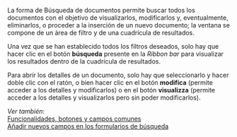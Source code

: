 La forma de Búsqueda de documentos permite buscar todos los documentos con el objetivo de visualizarlos, modificarlos y, eventualmente, eliminarlos, o proceder a la inserción de un nuevo documento; la ventana se compone de un área de filtro y de una cuadrícula de resultados.

Una vez que se han establecido todos los filtros deseados, solo hay que hacer clic en el botón **búsqueda** presente en la *Ribbon bar* para visualizar los resultados dentro de la cuadrícula de resultados.

Para abrir los detalles de un documento, solo hay que seleccionarlo y hacer doble clic con el ratón, o bien hacer clic en el botón **modifica** (permite acceder a los detalles y modificarlos) o en el botón **visualizza** (permite acceder a los detalles y visualizarlos pero sin poder modificarlos).

*Ver también*:  
[Funcionalidades, botones y campos comunes](/docs/guide/common)  
[Añadir nuevos campos en los formularios de búsqueda](/docs/object-navigator/load-request-object)